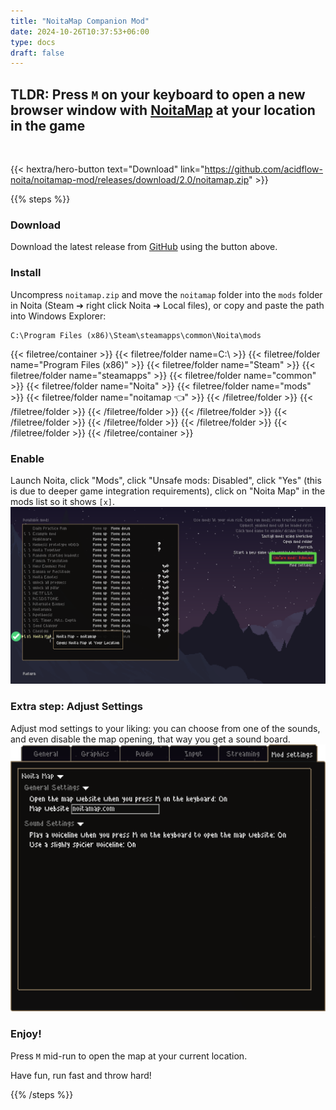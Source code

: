 ```yaml
---
title: "NoitaMap Companion Mod"
date: 2024-10-26T10:37:53+06:00
type: docs
draft: false
---
```


## TLDR: Press `M` on your keyboard to open a new browser window with [NoitaMap](https://noitamap.com/) at your location in the game

<br>

{{< hextra/hero-button text="Download" link="https://github.com/acidflow-noita/noitamap-mod/releases/download/2.0/noitamap.zip" >}}

{{% steps %}}

### Download

Download the latest release from [GitHub](https://github.com/acidflow-noita/noitamap-mod) using the button above.

### Install

Uncompress `noitamap.zip` and move the `noitamap` folder into the `mods` folder in Noita (Steam ➔ right click Noita ➔ Local files), or copy and paste the path into Windows Explorer:
```plaintext {filename="Noita Mods Location"}
C:\Program Files (x86)\Steam\steamapps\common\Noita\mods
```

{{< filetree/container >}}
{{< filetree/folder name=C:\ >}}
{{< filetree/folder name="Program Files (x86)" >}}
{{< filetree/folder name="Steam" >}}
{{< filetree/folder name="steamapps" >}}
{{< filetree/folder name="common" >}}
{{< filetree/folder name="Noita" >}}
{{< filetree/folder name="mods" >}}
{{< filetree/folder name="noitamap 👈" >}}
{{< /filetree/folder >}}
{{< /filetree/folder >}}
{{< /filetree/folder >}}
{{< /filetree/folder >}}
{{< /filetree/folder >}}
{{< /filetree/folder >}}
{{< /filetree/folder >}}
{{< /filetree/folder >}}
{{< /filetree/container >}}

### Enable

Launch Noita, click "Mods", click "Unsafe mods: Disabled", click "Yes" (this is due to deeper game integration requirements), click on "Noita Map" in the mods list so it shows `[x]`.
![NoitaMap Mod Enabled](images/noitamap_mod_enabled.png)

### Extra step: Adjust Settings

Adjust mod settings to your liking: you can choose from one of the sounds, and even disable the map opening, that way you get a sound board.
![NoitaMap Mod Settings](images/noitamap_mod_settings.png)

### Enjoy!

Press `M` mid-run to open the map at your current location.

Have fun, run fast and throw hard!

{{% /steps %}}
